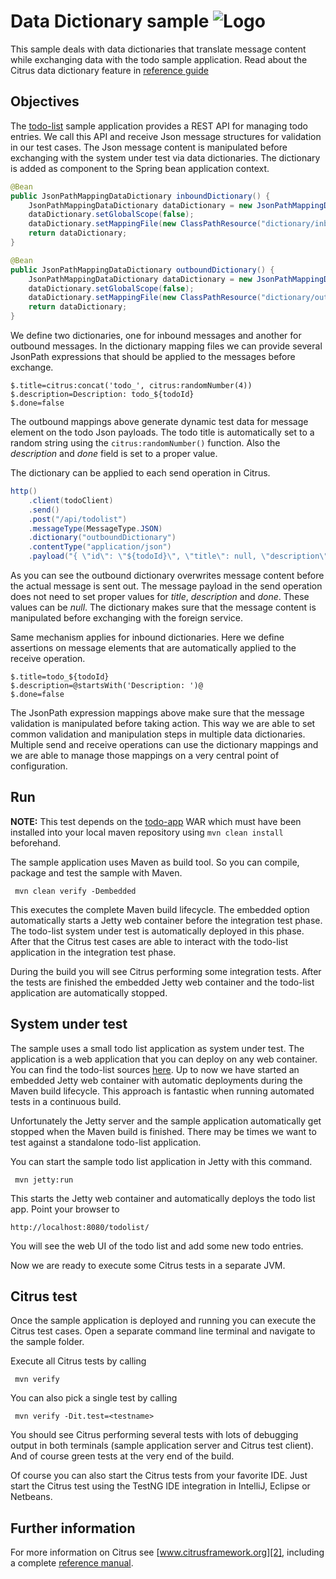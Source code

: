 Data Dictionary sample ![Logo][1]
==============

This sample deals with data dictionaries that translate message content while exchanging data with the todo sample
application. Read about the Citrus data dictionary feature in [reference guide][4]

Objectives
---------

The [todo-list](../todo-app/README.md) sample application provides a REST API for managing todo entries.
We call this API and receive Json message structures for validation in our test cases. The Json message content is manipulated before
exchanging with the system under test via data dictionaries. The dictionary is added as component to the Spring bean application context.

```java
@Bean
public JsonPathMappingDataDictionary inboundDictionary() {
    JsonPathMappingDataDictionary dataDictionary = new JsonPathMappingDataDictionary();
    dataDictionary.setGlobalScope(false);
    dataDictionary.setMappingFile(new ClassPathResource("dictionary/inbound.properties"));
    return dataDictionary;
}

@Bean
public JsonPathMappingDataDictionary outboundDictionary() {
    JsonPathMappingDataDictionary dataDictionary = new JsonPathMappingDataDictionary();
    dataDictionary.setGlobalScope(false);
    dataDictionary.setMappingFile(new ClassPathResource("dictionary/outbound.properties"));
    return dataDictionary;
}
```
                
We define two dictionaries, one for inbound messages and another for outbound messages. In the dictionary mapping files we can provide several JsonPath
expressions that should be applied to the messages before exchange.

```
$.title=citrus:concat('todo_', citrus:randomNumber(4))
$.description=Description: todo_${todoId}
$.done=false
```

The outbound mappings above generate dynamic test data for message element on the todo Json payloads. The todo title is automatically set to a random string using the `citrus:randomNumber()` function.
Also the _description_ and _done_ field is set to a proper value.

The dictionary can be applied to each send operation in Citrus.

```java
http()
    .client(todoClient)
    .send()
    .post("/api/todolist")
    .messageType(MessageType.JSON)
    .dictionary("outboundDictionary")
    .contentType("application/json")
    .payload("{ \"id\": \"${todoId}\", \"title\": null, \"description\": null, \"done\": null}"); 
```
        
As you can see the outbound dictionary overwrites message content before the actual message is sent out. The message payload in the send operation
does not need to set proper values for _title_, _description_ and _done_. These values can be _null_. The dictionary makes sure that the message content is manipulated before
exchanging with the foreign service.

Same mechanism applies for inbound dictionaries. Here we define assertions on message elements that are automatically applied to the receive operation.

```
$.title=todo_${todoId}
$.description=@startsWith('Description: ')@
$.done=false
```
    
The JsonPath expression mappings above make sure that the message validation is manipulated before taking action. This way we are able to set common validation and manipulation steps in
multiple data dictionaries. Multiple send and receive operations can use the dictionary mappings and we are able to manage those mappings on a very central point of
configuration.            
                
Run
---------

**NOTE:** This test depends on the [todo-app](../todo-app/) WAR which must have been installed into your local maven repository using `mvn clean install` beforehand.

The sample application uses Maven as build tool. So you can compile, package and test the
sample with Maven.
 
     mvn clean verify -Dembedded
    
This executes the complete Maven build lifecycle. The embedded option automatically starts a Jetty web
container before the integration test phase. The todo-list system under test is automatically deployed in this phase.
After that the Citrus test cases are able to interact with the todo-list application in the integration test phase.

During the build you will see Citrus performing some integration tests.
After the tests are finished the embedded Jetty web container and the todo-list application are automatically stopped.

System under test
---------

The sample uses a small todo list application as system under test. The application is a web application
that you can deploy on any web container. You can find the todo-list sources [here](../todo-app). Up to now we have started an 
embedded Jetty web container with automatic deployments during the Maven build lifecycle. This approach is fantastic 
when running automated tests in a continuous build.
  
Unfortunately the Jetty server and the sample application automatically get stopped when the Maven build is finished. 
There may be times we want to test against a standalone todo-list application.  

You can start the sample todo list application in Jetty with this command.

     mvn jetty:run

This starts the Jetty web container and automatically deploys the todo list app. Point your browser to
 
    http://localhost:8080/todolist/

You will see the web UI of the todo list and add some new todo entries.

Now we are ready to execute some Citrus tests in a separate JVM.

Citrus test
---------

Once the sample application is deployed and running you can execute the Citrus test cases.
Open a separate command line terminal and navigate to the sample folder.

Execute all Citrus tests by calling

     mvn verify

You can also pick a single test by calling

     mvn verify -Dit.test=<testname>

You should see Citrus performing several tests with lots of debugging output in both terminals (sample application server
and Citrus test client). And of course green tests at the very end of the build.

Of course you can also start the Citrus tests from your favorite IDE.
Just start the Citrus test using the TestNG IDE integration in IntelliJ, Eclipse or Netbeans.

Further information
---------

For more information on Citrus see [www.citrusframework.org][2], including
a complete [reference manual][3].

 [1]: https://www.citrusframework.org/img/brand-logo.png "Citrus"
 [2]: https://www.citrusframework.org
 [3]: https://www.citrusframework.org/reference/html/
 [4]: https://www.citrusframework.org/reference/html#data-dictionaries
